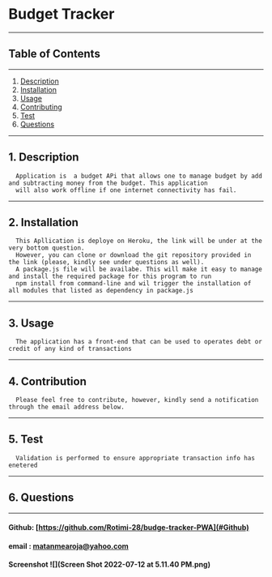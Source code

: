 # Budget Tracker
________________________________________________________________________________________________________________________________

## Table of Contents
________________________________________________________________________________________________________________________________

1. [Description](#description)
2. [Installation](#installation)
3. [Usage](#usgae)
4. [Contributing](#contribution)
5. [Test](#test)
6. [Questions](#questions)
___________________________________________________________________________________________________________________________________

## 1. Description
      Application is  a budget APi that allows one to manage budget by add and subtracting money from the budget. This application
      will also work offline if one internet connectivity has fail.

____________________________________________________________________________________________________________________________________
## 2. Installation
      This Apllication is deploye on Heroku, the link will be under at the very bottom question.
      However, you can clone or download the git repository provided in the link (please, kindly see under questions as well).
      A package.js file will be availabe. This will make it easy to manage and install the required package for this program to run
      npm install from command-line and wil trigger the installation of all modules that listed as dependency in package.js 
______________________________________________________________________________________________________________________________________
## 3. Usage
      The application has a front-end that can be used to operates debt or credit of any kind of transactions
________________________________________________________________________________________________________________________________________
## 4. Contribution
      Please feel free to contribute, however, kindly send a notification through the email address below.
_________________________________________________________________________________________________________________________________________
## 5. Test
      Validation is performed to ensure appropriate transaction info has enetered
___________________________________________________________________________________________________________________________________________
## 6. Questions 
____________________________________________________________________________________________________________________________________________
#### Github: [https://github.com/Rotimi-28/budge-tracker-PWA](#Github)
#### email : [matanmearoja@yahoo.com](#email)

#### Screenshot ![](Screen Shot 2022-07-12 at 5.11.40 PM.png)
